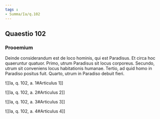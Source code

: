 ```yaml
---
tags : 
- Summa/Ia/q.102
---
```


## Quaestio 102

### Prooemium

Deinde considerandum est de loco hominis, qui est Paradisus. Et circa hoc quaeruntur quatuor. Primo, utrum Paradisus sit locus corporeus. Secundo, utrum sit conveniens locus habitationis humanae. Tertio, ad quid homo in Paradiso positus fuit. Quarto, utrum in Paradiso debuit fieri.

![[Ia, q. 102, a. 1#Articulus 1]]

![[Ia, q. 102, a. 2#Articulus 2]]

![[Ia, q. 102, a. 3#Articulus 3]]

![[Ia, q. 102, a. 4#Articulus 4]]

